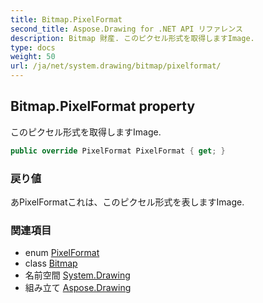 ```yaml
---
title: Bitmap.PixelFormat
second_title: Aspose.Drawing for .NET API リファレンス
description: Bitmap 財産. このピクセル形式を取得しますImage.
type: docs
weight: 50
url: /ja/net/system.drawing/bitmap/pixelformat/
---
```

## Bitmap.PixelFormat property

このピクセル形式を取得しますImage.

```csharp
public override PixelFormat PixelFormat { get; }
```

### 戻り値

あPixelFormatこれは、このピクセル形式を表しますImage.

### 関連項目

* enum [PixelFormat](../../../system.drawing.imaging/pixelformat/)
* class [Bitmap](../)
* 名前空間 [System.Drawing](../../bitmap/)
* 組み立て [Aspose.Drawing](../../../)


